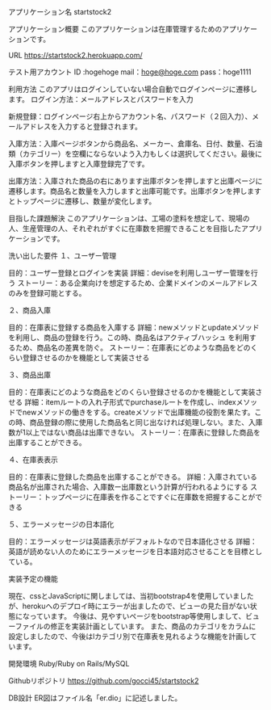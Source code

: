 アプリケーション名
startstock2


アプリケーション概要
このアプリケーションは在庫管理するためのアプリケーションです。


URL
https://startstock2.herokuapp.com/


テスト用アカウント
ID :hogehoge
mail：hoge@hoge.com
pass：hoge1111


利用方法
このアプリはログインしていない場合自動でログインページに遷移します。
ログイン方法：メールアドレスとパスワードを入力

新規登録：ログインページ右上からアカウント名、パスワード（２回入力）、メールアドレスを入力すると登録されます。

入庫方法：入庫ページボタンから商品名、メーカー、倉庫名、日付、数量、石油類（カテゴリー）を空欄にならないよう入力もしくは選択してください。最後に入庫ボタンを押しますと入庫登録完了です。

出庫方法：入庫された商品の右にあります出庫ボタンを押しますと出庫ページに遷移します。商品名と数量を入力しますと出庫可能です。出庫ボタンを押しますとトップページに遷移し、数量が変化します。



目指した課題解決
このアプリケーションは、工場の塗料を想定して、現場の人、生産管理の人、それぞれがすぐに在庫数を把握できることを目指したアプリケーションです。


洗い出した要件
１、ユーザー管理

目的：ユーザー登録とログインを実装
詳細：deviseを利用しユーザー管理を行う
ストーリー：ある企業向けを想定するため、企業ドメインのメールアドレスのみを登録可能とする。

２、商品入庫

目的：在庫表に登録する商品を入庫する
詳細：newメソッドとupdateメソッドを利用し、商品の登録を行う。この時、商品名はアクティブハッシュ を利用するため、商品名の差異を防ぐ。
ストーリー：在庫表にどのような商品をどのくらい登録させるのかを機能として実装させる

３、商品出庫

目的：在庫表にどのような商品をどのくらい登録させるのかを機能として実装させる
詳細：itemルートの入れ子形式でpurchaseルートを作成し、indexメソッドでnewメソッドの働きをする。createメソッドで出庫機能の役割を果たす。この時、商品登録の際に使用した商品名と同じ出なければ処理しない。また、入庫数が1以上ではない商品は出庫できない。
ストーリー：在庫表に登録した商品を出庫することができる。

４、在庫表表示

目的：在庫表に登録した商品を出庫することができる。
詳細：入庫されている商品名が出庫された場合、入庫数ー出庫数という計算が行われるようにする
ストーリー：トップページに在庫表を作ることですぐに在庫数を把握することができる


５、エラーメッセージの日本語化

目的：エラーメッセージは英語表示がデフォルトなので日本語化させる
詳細：英語が読めない人のためにエラーメッセージを日本語対応させることを目標としている。



実装予定の機能

現在、cssとJavaScriptに関しましては、当初bootstrap4を使用していましたが、herokuへのデプロイ時にエラーが出ましたので、ビューの見た目がない状態になっています。
今後は、見やすいページをbootstrap等使用しまして、ビューファイルの修正を実装計画としています。
また、商品のカテゴリをカラムに設定しましたので、今後はlカテゴリ別で在庫表を見れるような機能を計画しています。


開発環境
Ruby/Ruby on Rails/MySQL


Githubリポジトリ
https://github.com/gocci45/startstock2


DB設計
ER図はファイル名「er.dio」に記述しました。
